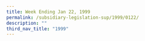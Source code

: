 ```yaml
---
title: Week Ending Jan 22, 1999
permalink: /subsidiary-legislation-sup/1999/0122/
description: ""
third_nav_title: "1999"
---
```

